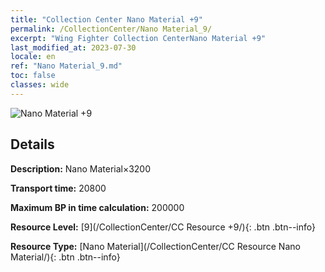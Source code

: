 ```yaml
---
title: "Collection Center Nano Material +9"
permalink: /CollectionCenter/Nano Material_9/
excerpt: "Wing Fighter Collection CenterNano Material +9"
last_modified_at: 2023-07-30
locale: en
ref: "Nano Material_9.md"
toc: false
classes: wide
---
```



![Nano Material +9](/images/cc/CC_Nano_Material_6.png)

## Details

  **Description:** Nano Material×3200

  **Transport time:** 20800

  **Maximum BP in time calculation:** 200000

  **Resource Level:** [9](/CollectionCenter/CC Resource +9/){: .btn .btn--info}

  **Resource Type:** [Nano Material](/CollectionCenter/CC Resource Nano Material/){: .btn .btn--info}

